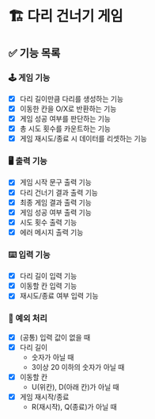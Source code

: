 # 🏗 다리 건너기 게임

## ✅ 기능 목록

### 🕹 게임 기능
- [X] 다리 길이만큼 다리를 생성하는 기능
- [X] 이동한 칸을 O/X로 반환하는 기능
- [X] 게임 성공 여부를 판단하는 기능
- [X] 총 시도 횟수를 카운트하는 기능
- [X] 게임 재시도/종료 시 데이터를 리셋하는 기능

### 🖥 출력 기능
- [X] 게임 시작 문구 출력 기능
- [X] 다리 건너기 결과 출력 기능
- [X] 최종 게임 결과 출력 기능
- [X] 게임 성공 여부 출력 기능
- [X] 시도 횟수 출력 기능
- [X] 에러 메시지 출력 기능

### ⌨️ 입력 기능
- [X] 다리 길이 입력 기능
- [X] 이동할 칸 입력 기능
- [X] 재시도/종료 여부 입력 기능

### 🚫 예외 처리
- [X] (공통) 입력 값이 없을 때
- [X] 다리 길이 
  - 숫자가 아닐 때
  - 3이상 20 이하의 숫자가 아닐 때
- [X] 이동할 칸
  - U(위칸), D(아래 칸)가 아닐 때
- [X] 게임 재시작/종료
  - R(재시작), Q(종료)가 아닐 때
